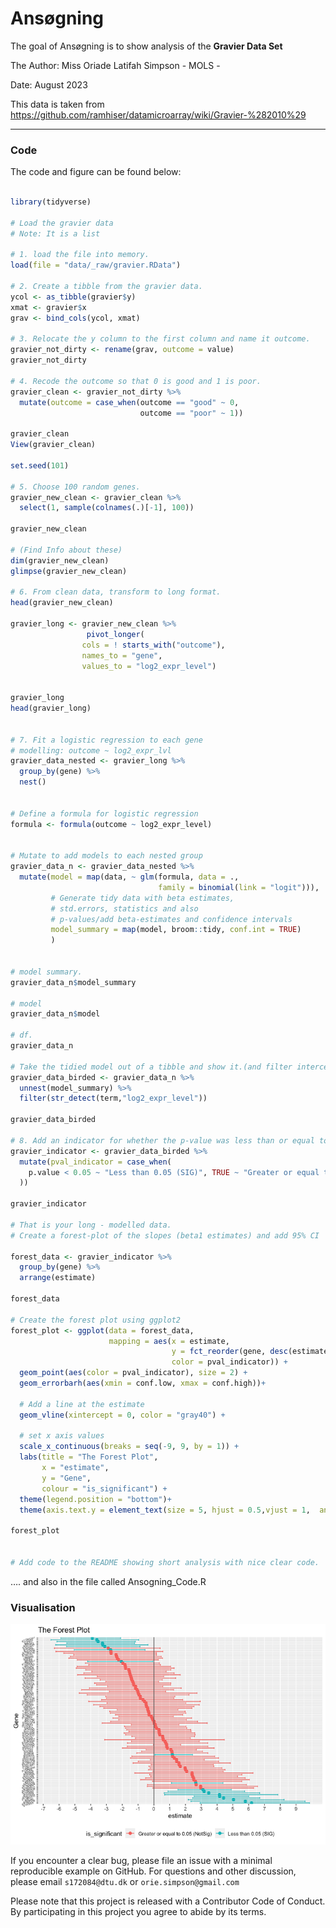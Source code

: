 
<!-- README.md is generated from README.Rmd. Please edit that file -->

# Ansøgning

<!-- badges: start -->
<!-- badges: end -->

The goal of Ansøgning is to show analysis of the **Gravier Data Set**

The Author: Miss Oriade Latifah Simpson - MOLS -

Date: August 2023

This data is taken from
<https://github.com/ramhiser/datamicroarray/wiki/Gravier-%282010%29>

------------------------------------------------------------------------

### Code

The code and figure can be found below:

``` r

library(tidyverse)

# Load the gravier data 
# Note: It is a list

# 1. load the file into memory. 
load(file = "data/_raw/gravier.RData")

# 2. Create a tibble from the gravier data. 
ycol <- as_tibble(gravier$y)
xmat <- gravier$x
grav <- bind_cols(ycol, xmat)

# 3. Relocate the y column to the first column and name it outcome.
gravier_not_dirty <- rename(grav, outcome = value)
gravier_not_dirty 

# 4. Recode the outcome so that 0 is good and 1 is poor.
gravier_clean <- gravier_not_dirty %>% 
  mutate(outcome = case_when(outcome == "good" ~ 0,
                             outcome == "poor" ~ 1))

gravier_clean 
View(gravier_clean)

set.seed(101)

# 5. Choose 100 random genes. 
gravier_new_clean <- gravier_clean %>%
  select(1, sample(colnames(.)[-1], 100))

gravier_new_clean

# (Find Info about these)
dim(gravier_new_clean)
glimpse(gravier_new_clean)

# 6. From clean data, transform to long format. 
head(gravier_new_clean)

gravier_long <- gravier_new_clean %>% 
                 pivot_longer(
                cols = ! starts_with("outcome"),
                names_to = "gene", 
                values_to = "log2_expr_level")


gravier_long
head(gravier_long)


# 7. Fit a logistic regression to each gene
# modelling: outcome ~ log2_expr_lvl
gravier_data_nested <- gravier_long %>% 
  group_by(gene) %>% 
  nest()


# Define a formula for logistic regression
formula <- formula(outcome ~ log2_expr_level)


# Mutate to add models to each nested group
gravier_data_n <- gravier_data_nested %>%
  mutate(model = map(data, ~ glm(formula, data = ., 
                                 family = binomial(link = "logit"))),
         # Generate tidy data with beta estimates, 
         # std.errors, statistics and also
         # p-values/add beta-estimates and confidence intervals
         model_summary = map(model, broom::tidy, conf.int = TRUE)
         )


# model summary. 
gravier_data_n$model_summary 

# model 
gravier_data_n$model

# df. 
gravier_data_n

# Take the tidied model out of a tibble and show it.(and filter intercept rows).
gravier_data_birded <- gravier_data_n %>%
  unnest(model_summary) %>% 
  filter(str_detect(term,"log2_expr_level"))

gravier_data_birded

# 8. Add an indicator for whether the p-value was less than or equal to 0.05
gravier_indicator <- gravier_data_birded %>%
  mutate(pval_indicator = case_when(
    p.value < 0.05 ~ "Less than 0.05 (SIG)", TRUE ~ "Greater or equal to 0.05 (NotSig)"
  ))

gravier_indicator

# That is your long - modelled data. 
# Create a forest-plot of the slopes (beta1 estimates) and add 95% CI

forest_data <- gravier_indicator %>%
  group_by(gene) %>% 
  arrange(estimate)

forest_data

# Create the forest plot using ggplot2
forest_plot <- ggplot(data = forest_data, 
                      mapping = aes(x = estimate, 
                                    y = fct_reorder(gene, desc(estimate)),
                                    color = pval_indicator)) +
  geom_point(aes(color = pval_indicator), size = 2) +
  geom_errorbarh(aes(xmin = conf.low, xmax = conf.high))+
  
  # Add a line at the estimate
  geom_vline(xintercept = 0, color = "gray40") +
  
  # set x axis values 
  scale_x_continuous(breaks = seq(-9, 9, by = 1)) +
  labs(title = "The Forest Plot",
       x = "estimate",
       y = "Gene",
       colour = "is_significant") +
  theme(legend.position = "bottom")+
  theme(axis.text.y = element_text(size = 5, hjust = 0.5,vjust = 1,  angle = 15))

forest_plot


# Add code to the README showing short analysis with nice clear code.
```

…. and also in the file called Ansogning_Code.R

### Visualisation

<img src="Forest.png" width="733" />

If you encounter a clear bug, please file an issue with a minimal
reproducible example on GitHub. For questions and other discussion,
please email `s172084@dtu.dk` or `orie.simpson@gmail.com`

Please note that this project is released with a Contributor Code of
Conduct. By participating in this project you agree to abide by its
terms.
